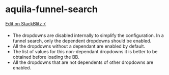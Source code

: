 # aquila-funnel-search

[Edit on StackBlitz ⚡️](https://stackblitz.com/edit/aquila-funnel-search)

- The dropdowns are disabled internally to simplify the configuration. In a funnel search, only the dependent dropdowns should be enabled.
- All the dropdowns without a dependant are enabled by default.
- The list of values for this non-dependant dropdowns it is better to be obtained before loading the BB.
- All the dropdowns that are not dependents of other dropdowns are enabled.
